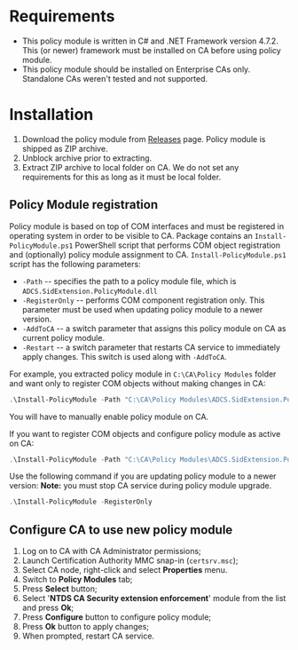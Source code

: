 # Requirements
- This policy module is written in C# and .NET Framework version 4.7.2. This (or newer) framework must be installed on CA before using policy module.
- This policy module should be installed on Enterprise CAs only. Standalone CAs weren't tested and not supported.

# Installation
1. Download the policy module from [Releases](https://github.com/PKISolutions/ADCS-SID-Extension-Policy-Module/releases) page. Policy module is shipped as ZIP archive.
2. Unblock archive prior to extracting.
3. Extract ZIP archive to local folder on CA. We do not set any requirements for this as long as it must be local folder.

## Policy Module registration
Policy module is based on top of COM interfaces and must be registered in operating system in order to be visible to CA. Package contains an `Install-PolicyModule.ps1` PowerShell script that performs COM object registration and (optionally) policy module assignment to CA. `Install-PolicyModule.ps1` script has the following parameters:

- `-Path` -- specifies the path to a policy module file, which is `ADCS.SidExtension.PolicyModule.dll`
- `-RegisterOnly` -- performs COM component registration only. This parameter must be used when updating policy module to a newer version.
- `-AddToCA` -- a switch parameter that assigns this policy module on CA as current policy module.
- `-Restart` -- a switch parameter that restarts CA service to immediately apply changes. This switch is used along with `-AddToCA`.

For example, you extracted policy module in `C:\CA\Policy Modules` folder and want only to register COM objects without making changes in CA:
```PowerShell
.\Install-PolicyModule -Path "C:\CA\Policy Modules\ADCS.SidExtension.PolicyModule.dll"
```
You will have to manually enable policy module on CA.

If you want to register COM objects and configure policy module as active on CA:
```PowerShell
.\Install-PolicyModule -Path "C:\CA\Policy Modules\ADCS.SidExtension.PolicyModule.dll" -AddToCA -Restart
```

Use the following command if you are updating policy module to a newer version:
**Note:** you must stop CA service during policy module upgrade.
```PowerShell
.\Install-PolicyModule -RegisterOnly
```

## Configure CA to use new policy module
1. Log on to CA with CA Administrator permissions;
2. Launch Certification Authority MMC snap-in (`certsrv.msc`);
3. Select CA node, right-click and select **Properties** menu.
4. Switch to **Policy Modules** tab;
5. Press **Select** button;
6. Select '**NTDS CA Security extension enforcement**' module from the list and press **Ok**;
7. Press **Configure** button to configure policy module;
8. Press **Ok** button to apply changes;
9. When prompted, restart CA service.
